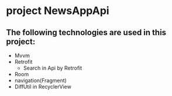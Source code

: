#  project NewsAppApi
## The following technologies are used in this project:
+ Mvvm
+ Retrofit
   + Search in Api by Retrofit
+ Room 
+ navigation(Fragment)
+ DiffUtil in RecyclerView

